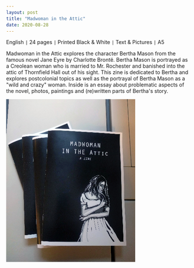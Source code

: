 ```yaml
---
layout: post
title: "Madwoman in the Attic"
date: 2020-08-28
---
```


English ``|`` 24 pages ``|`` Printed Black & White ``|`` Text & Pictures ``|`` A5

Madwoman in the Attic explores the character Bertha Mason from the famous novel Jane Eyre by Charlotte Brontë. Bertha Mason is portrayed as a Creolean woman who is married to Mr. Rochester and banished into the attic of Thornfield Hall out of his sight. This zine is dedicated to Bertha and explores postcolonial topics as well as the portrayal of Bertha Mason as a "wild and crazy" woman.
Inside is an essay about problematic aspects of the novel, photos, paintings and (re)written parts of Bertha's story.

<img src="/images/madwoman.jpg" alt="Madwoman Cover" class="w3-image">
